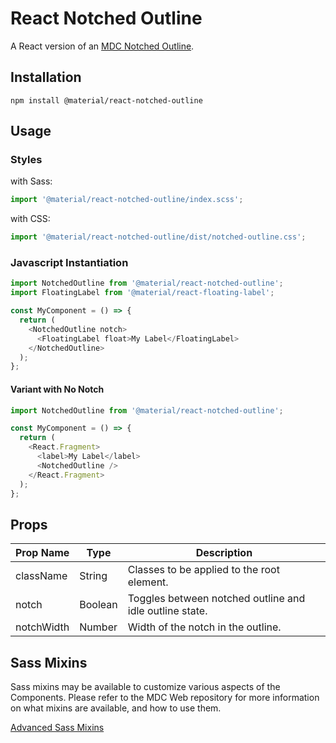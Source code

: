 # React Notched Outline

A React version of an [MDC Notched Outline](https://github.com/material-components/material-components-web/tree/master/packages/mdc-notched-outline).

## Installation

```
npm install @material/react-notched-outline
```

## Usage

### Styles

with Sass:

```js
import '@material/react-notched-outline/index.scss';
```

with CSS:

```js
import '@material/react-notched-outline/dist/notched-outline.css';
```

### Javascript Instantiation

```js
import NotchedOutline from '@material/react-notched-outline';
import FloatingLabel from '@material/react-floating-label';

const MyComponent = () => {
  return (
    <NotchedOutline notch>
      <FloatingLabel float>My Label</FloatingLabel>
    </NotchedOutline>
  );
};
```

#### Variant with No Notch

```js
import NotchedOutline from '@material/react-notched-outline';

const MyComponent = () => {
  return (
    <React.Fragment>
      <label>My Label</label>
      <NotchedOutline />
    </React.Fragment>
  );
};
```

## Props

| Prop Name  | Type    | Description                                             |
| ---------- | ------- | ------------------------------------------------------- |
| className  | String  | Classes to be applied to the root element.              |
| notch      | Boolean | Toggles between notched outline and idle outline state. |
| notchWidth | Number  | Width of the notch in the outline.                      |

## Sass Mixins

Sass mixins may be available to customize various aspects of the Components. Please refer to the
MDC Web repository for more information on what mixins are available, and how to use them.

[Advanced Sass Mixins](https://github.com/material-components/material-components-web/blob/master/packages/mdc-notched-outline/README.md#sass-mixins)
